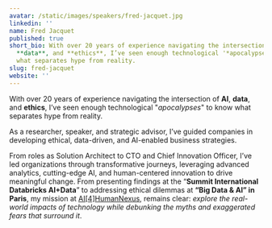 ```yaml
---
avatar: /static/images/speakers/fred-jacquet.jpg
linkedin: ''
name: Fred Jacquet
published: true
short_bio: With over 20 years of experience navigating the intersection of **AI**,
  **data**, and **ethics**, I’ve seen enough technological '*apocalypses*' to know
  what separates hype from reality.
slug: fred-jacquet
website: ''
---
```


With over 20 years of experience navigating the intersection of **AI**, **data**, and **ethics**, I’ve seen enough technological "*apocalypses*" to know what separates hype from reality. 

As a researcher, speaker, and strategic advisor, I’ve guided companies in developing ethical, data-driven, and AI-enabled business strategies. 

From roles as Solution Architect to CTO and Chief Innovation Officer, I’ve led organizations through transformative journeys, leveraging advanced analytics, cutting-edge AI, and human-centered innovation to drive meaningful change.
From presenting findings at the “**Summit International Databricks AI+Data**” to addressing ethical dilemmas at **“Big Data & AI” in Paris**, my mission at [AI[4]HumanNexus](https://www.linkedin.com/in/jacquetfred/), remains clear: *explore the real-world impacts of technology while debunking the myths and exaggerated fears that surround it*.